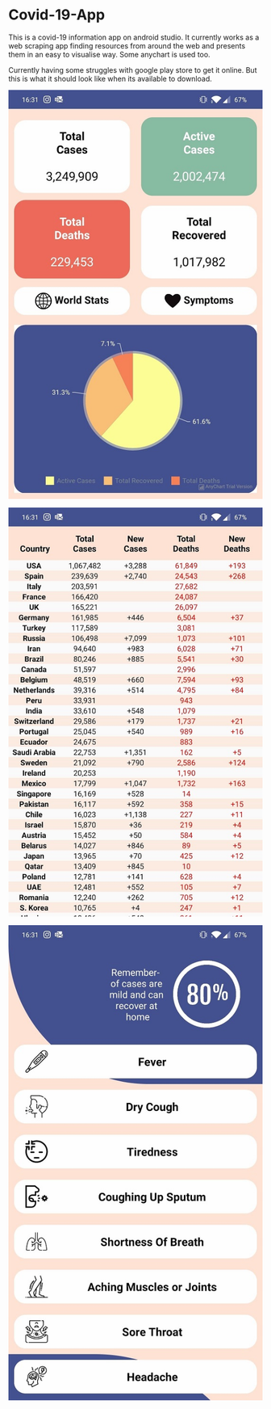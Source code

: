 # Covid-19-App

This is a covid-19 information app on android studio. It currently works as a web scraping app finding resources from around the web
and presents them in an easy to visualise way. Some anychart is used too.

Currently having some struggles with google play store to get it online. But this is what it should look like when its 
available to download.

![Homepage of App with most important global stats displayed](https://github.com/RobinLawman/Covid-19-App/blob/master/1.jpg)

![Bulk of the backend stats in a dynamically generated table](https://github.com/RobinLawman/Covid-19-App/blob/master/2.jpg)

![A symptoms page where you can select the symptom for a little more info on it](https://github.com/RobinLawman/Covid-19-App/blob/master/3.jpg)
